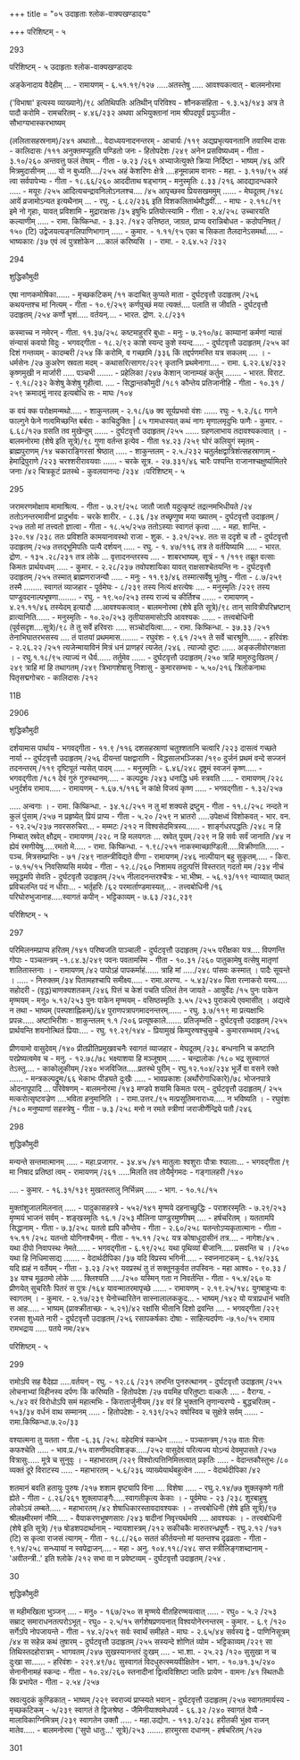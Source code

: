+++
title = "०५ उदाहृताः श्लोक-वाक्यखण्डादयः"

+++
परिशिष्टम् - ५ 

293 

परिशिष्टम् - ५ उदाहृताः श्लोक-वाक्यखण्डादयः 

अङ्केनादाय वैदेहीम् ... - रामायणम् - ६.५१.१९/१२७ .....अतस्तेषु ..... आवश्यकत्वात् - बालमनोरमा 

('विभाषा' इत्यस्य व्याख्याने)/९८ अतिथिपतिः अतिथीन् परिविश्य - शौनकसंहिता - १.३.५३/१४३ अत्र ते पादौ करोमि - रामचरितम् - ४.४६/२३२ अथवा अभियुक्तानां नाम श्रीपदपूर्वं प्रयुञ्जीत - सौभाग्यभास्करभाष्यम् 

(ललितासहस्रनाम)/२४१ अथातो... वेदाध्ययनादनन्तरम् - आचार्यः /११९ अद्यप्रभृत्यवनतानि तवास्मि दासः - कालिदासः /१११ अनुक्तमप्यूहति पण्डितो जनः - हितोपदेशः /२४९ अनेन प्रसविष्यध्वम् - गीता - ३.१०/२६० अन्तवत्तु फलं तेषाम् - गीता - ७.२३ /२६१ अभ्याजेत्युक्ते क्रिया निर्दिष्टा - भाष्यम् /४६ अरि मित्रमुदासीनम् .... यो न बुध्यति..../२५५ अहं केशरिणः क्षेत्रे ....हनूमान्नाम वानरः - महा. - ३.११७/९५ अहं त्वा सर्वपापेभ्यः - गीता - १८.६६/२६० आददीताथ षड्भागम् - मनुस्मृतिः ८.३३ /२१६ आदद्यादन्धकारे ..... - मयूरः /२५५ आदित्यचन्द्रावनिलोऽनलश्च.... /४५ आपृच्छस्व प्रियसखममुम् ...... - मेघदूतम् /१४८ आयें व्रजामोऽन्यत इत्यथैनाम् ... - रघु. - ६.८२/२३६ इति विशकलितार्थमौद्धवीं... - माघः - २.११८/१९ इमे नो गृहाः, यावत् प्रविशामि - मुद्राराक्षसः /३५ इषुभिः प्रतियोत्स्यामि - गीता - २.४/२५८ उच्चारयति कल्याणीम् ..... - रामा. किष्किन्धा. - ३.३२. /१४२ उत्तिष्ठत, जाग्रत, प्राप्य वरान्निबोधत - कठोपनिषत् /१५० (टि) उद्वेजयत्यङ्गलिपाणिभागान् ..... - कुमार. - १.११/९५ एका च सिकता तैलदानेऽसमर्था..... - भाष्यकारः /३७ एवं त्वं पुत्रशोकेन ....कालं करिष्यसि । - रामा. - २.६४.५२ /२३२ 

294 

शुद्धिकौमुदी 

एषा नाणकमोषिका...... - मृच्छकटिकम् /११ कदाचित् कुप्यते माता - दुर्घटवृत्तौ उदाहृतम् /२५६ कथयन्तश्च मां नित्यम् - गीता - १०.९/२५९ कर्णपुच्छं मया त्यक्तं.... पलाति स जीवति - दुर्घटवृत्तौ उदाहृतम् /२५४ कर्णो भृशं..... वर्तयन्.... - भारत. द्रोण. २.८/२३१ 

कस्माच्च न नमेरन् - गीता. ११.३७/२५८ कष्टमाहुररि बुधाः - मनुः - ७.२१०/७८ काम्यानां कर्मणां न्यासं संन्यासं कवयो विदुः - भगवद्गीता - १८.२/९२ काशे स्यन्द कुशे स्यन्द..... - दुर्घटवृत्तौ उदाहृतम् /२५५ कां दिशं गन्तव्यम् - कादम्बरी /२५४ किं करोमि, व गच्छामि /३३६ किं तद्दर्पणमस्ति यत्र सकलम् .... । - धर्मसेनः /२७ कुअरेण स्रवता मदम् - कथासरित्सागरः/२२९ कृतानि प्रथमेनागा.... - रामा. ६.२२.६४/२३२ कृष्णमुखी न मार्जारी ..... पञ्चभी ....... - प्रहेलिका /२४७ केशान् जानाम्यहं कर्तुम् ....... - भारत. विराट. - ९.१८/२३२ केशेषु केशेषु गृहीत्वा. .... - सिद्धान्तकौमुदी /१८१ कौन्तेय प्रतिजानीहि - गीता - १०.३१ /२५९ क्रमादमुं नारद इत्यबोधि सः - माघः /१०४ 

क वयं क्क परोक्षमन्मथो..... - शाकुन्तलम् - २.१८/६७ क्व सूर्यप्रभवो वंशः ...... रघुः - १.२./६८ गगने फाल्गुने फेने णत्वमिच्छन्ति बर्बराः - काचिदुक्तिः | ८५ गामधास्यत् कथं नागः मृणालमृदुभिः फणैः - कुमार. - ६.६८/१२७ ग्रसति तव मुखेन्दुम् ...... - दुर्घटवृत्तौ उदाहृतम् /२५५ ...... ग्रहणलाभाय तदावश्यकत्वात् । - बालमनोरमा (शेषे इति सूत्रे)/९८ गुणा वर्तन्त इत्येव - गीता १४.२३ /२५९ घोरं कलियुगं स्मृतम् - ब्राह्मपुराणम् /१४ चकाराङ्गिरसां श्रेष्ठात् ..... - शाकुन्तलम् - २.५./२३२ चतुर्लक्षद्वात्रिशंत्सहस्राणाम् - हेमाद्रिपुराणे /२२३ चरश्शरीरावयवाः ...... - चरके सूत्र. - २७.३३१/४६ चारैः पश्यन्ति राजानश्चक्षुर्ष्यामितरे जनाः /४२ चित्रकूटं प्रतस्थे - कुवलयानन्दः /२३४ ।परिशिष्टम् - ५ 

295 

जरामरणमोक्षाय मामाश्रित्य. - गीता - ७.२९/२५८ जातौ जातौ यदुत्कृष्टं तद्रत्नमभिधीयते /२४ ततोऽनन्तरमावीनां प्रादुर्भावः - चरके शारीर. - ८.३६ /३४ तच्छृणुष्व मया ख्यातम् - दुर्घटवृत्तौ उदाहृतम् /२५७ ततो मां तत्त्वतो ज्ञात्वा - गीता - १८.५५/२५७ ततोऽस्याः स्वागतं कृत्वा .... - महा. शान्ति. - ३२०.१४ /२३८ ततः प्रविशति कामयानावस्थो राजा - शुक. - ३.२१/२५४. ततः स ददृशे च तौ - दुर्घटवृत्तौ उदाहृतम् /२५७ तत्तद्भूमिपतिः पल्यै दर्शयन् ..... - रघु. - १. ४७/११६ तत्र ते वर्तयिष्यामि ..... - भारत. द्रोण. - १३५ .२८/२३१ तत्र लोके ... वृत्तादनन्तरस्य .... - शाबरभाष्यम्. सूत्रं - १ /११९ तब्रूत वत्साः किमतः प्रार्थयध्वम् ..... - कुमार. - २.२८/२३७ तवोपशायिका यावत् राक्षसाश्चेतयन्ति नः - दुर्घटवृत्तौ उदाहृतम् /२५५ तस्मात् ब्राह्मणराजन्यौ ..... - मनुः - ११.९३/४६ तस्मात्सर्वेषु भूतेषु - गीता - ८.७/२५९ तस्मै ........ स्वागतं व्याजहार - पूर्वमेघः - ८/२३९ तस्य नित्यं क्षरत्येषः .... - मनुस्मृतिः /२२९ तस्य पाण्डुवदनाल्पभूषणा........ - रघु. - १९.५०/२५३ तस्य राज्यं च कीर्तिश्च ...... - रामायणम् - ४.२१.११/४६ तस्येदम् इत्यादौ ....आवश्यकत्वात् - बालमनोरमा (शेषे इति सूत्रे)/९८ तान् सावित्रीपरिभ्रष्टान् व्रात्यानिति...... - मनुस्मृतिः - १०.२०/२५३ तृतीयासमासोऽपि आवश्यकः ...... - तत्त्वबोधिनी (पूर्वसदृश....सूत्रे)/९८ ते तु सर्वे हरिवराः ..... सञ्चोदयित्वा.... - रामा. किष्किन्धा. - ३७.३३ /२५१ तेनाभिघातरभसस्य .... तं पातयां प्रथममास........ - रघुवंशः - ९.६१ /२५१ ते सर्वे चारश्रूणि...... - हरिवंशः - २.२६.२२ /२५१ त्यजेन्मायाविनं मित्रं धनं प्राणहरं त्यजेत् /२४६ . त्याज्यो दुष्टः ...... अङ्कलीवोरगक्षता । - रघु.१.१८/९५ त्याज्यं न धैर्य...... तर्तुमेव ...... - दुर्घटवृत्तौ उदाहृतम् /२५० त्राहि मामुरुदुःखितम् /२४९ त्राहि मां हि तथागतम् /२४९ त्रिभागशेषासु निशासु - कुमारसम्भवः - ५.५०/२१६ त्रिलोकनाथः पितृसद्मगोचरः - कालिदासः /२१२ 

11B 

2906 

शुद्धिकौमुदी 

दर्शयामास पार्थाय - भगवद्गीता - ११.९ /११६ दशसहस्राणां चतुश्शतानि चत्वारि /२२३ दासत्वं गच्छते नार्या -- दुर्घटवृत्तौ उदाहृतम् /२५६ दीयन्तां पक्षद्वाराणि - विद्धसालभञ्जिका /१९० दुर्जनं प्रथमं वन्दे सज्जनं तदनन्तरम् /११९ दृष्टिपूतं न्यसेत् पादम् ..... - मनुस्मृतिः - ६.४६/२४८ दृष्ट्रमं स्वजनं कृष्ण..... - भगवद्गीता /१८१ देवं गुरुं गुरुस्थानम्..... - कल्पद्रुमः /२४३ धनाद्धि धर्मः स्त्रवति ..... - रामायणम् /२२८ धनुर्दर्शय रामाय..... - रामायणम् - १.६७.१/११६ न कांक्षे विजयं कृष्ण ..... - भगवद्गीता - १.३२/२५७ 

..... अन्वगाः । - रामा. किष्किन्धा. - ३४.१८/२५१ न तु मां शक्यसे द्रष्टुम् - गीता - ११.८/२५८ नन्दते न कुलं पुंसाम् /२५७ न प्रहृष्येत् प्रियं प्राप्य - गीता - ५.२० /२५९ न भ्रातरो .....उपेक्षध्वं विशोकवत् - भार. वन. - १२.२५/२३७ नवरसरुचिरा... - मम्मटः /२१२ न विश्वसेदमित्रस्य...... - शार्ङ्गधरपद्धतिः /२४८ न हि निम्बात् स्रवेत् क्षौद्रम् - रामायणम् /२२८ न हि मलयगतः ... स्रवेत् पूयम् /२२९ न हि सर्वः सर्वं जानाति /४४ न ह्येवं रमणीयेषु.....रमतो मे..... - रामा. किष्किन्धा. - १.९८/२५१ नाकस्माच्छाण्डिली.....विक्रीणाति...... - पञ्च. मित्रसम्प्राप्तिः - ७१ /२४९ नातन्त्रीविद्यते वीणा - रामायणम् /२४६ नाल्पीयान् बहु सुकृतम्..... - किरा. - ७.१५/१५ निवसिष्यसि मय्येव - गीता - १२.८/२६० निशामय तदुत्पत्तिं विस्तरात् गदतो मम /२३४ नीचं समृद्धमपि सेवति - दुर्घटवृतौ उदाहृतम् /२५५ नीलादनन्तरश्चैत्रः - भा.भीष्म. - ५६.१३/११९ न्याय्यात् पथात् प्रविचलन्ति पदं न धीराः... - भर्तृहरिः /६२ परमार्ताण्डमास्यत्... - तत्त्वबोधिनी /१६ परिघोरुभुजानाह.....स्वागतं कपीन् - भट्टिकाव्यम् - ७.६३ /२३८,२३९ 

परिशिष्टम् - ५ 

297 

परिमिलनमप्राप्य हरितम् /१४१ परिष्वजति पाञ्चाली - दुर्घटवृत्तौ उदाहृतम् /२५५ परीक्षका यत्र.... विपणन्ति गोपाः - पञ्चतन्त्रम् -१.८४.३/२४९ पवनः पवतामस्मि - गीता - १०.३१ /२६० पातुकामेषु वत्सेषु मातृणां शातितास्तनाः । - रामायणम् /४२ पापोऽहं पापकर्माहं...... त्राहि मां ...../२४८ पांसवः कस्मात् । पादैः सूयन्ते । ..... - निरुक्तम् /३४ पितामहश्चापि समीक्ष्य..... - रामा.अरण्य. - ५.४३/२४० पिता रत्नाकरो यस्य..... सहोदरी - (वृद्ध)चाणक्यशतकम् /२४६ पित्तं च केशं पचति पलितं तेन जायते - आयुर्वेदः /१५ पुनः पाकेन मृण्मयम् - मनु० ५.१२/२५३ पुनः पाकेन मृण्मयम् - वसिष्ठस्मृतिः ३.५५ /२५३ पुराकल्पे एवमासीत् । अद्यत्वे न तथा - भाष्यम् (पस्पशाह्निकम्)/६४ पुराणपत्रापगमादनन्तरम्...... - रघु. ३.७/११९ मा प्रत्यक्षाभिः प्रपन्नः..... अष्टाभिरीशः - शाकुन्तलम् १.१ /२०६ प्रत्यूषकाले....... प्रतिजृम्भति - दुर्घटवृत्तौ उदाहृतम् /२५५ प्रार्थयन्ति शयनोत्थितं प्रियाः.... - रघु. १९.२९/१४४ - प्रियामुखं किम्पुरुषश्चुचुम्बे - कुमारसम्भवम् /२५६ 

प्रीणयामो वासुदेवम् /१४० प्रीतप्रीतिप्रमुखवचनैः स्वागतं व्याजहार - मेघदूतम् /२३८ बन्धनानि च कष्टानि परप्रेष्यत्वमेव च - मनु. - १२.७८/७८ भक्ष्याशया हि मञ्जूषाम् ..... - चन्द्रालोकः /१८० भद्र सुस्वागतं तेऽस्तु.... - काकोलूकीयम् /२४० भजविजित.....प्रतस्थे पुरीम् - रघु.१२.१०४/२३४ भूर्जे वा वसने रक्ते ...... - मन्त्रकल्पद्रुमः/६६ भेकाभः पीड्यते दुःखैः ..... - भावप्रकाशः (अर्थोरोगाधिकारे)/७८ भोजनपात्रे ओदनापूपादि ... परिवेषणम् - बालमनोरमा /१४३ मण्डपे शयामि किमतः परम् - दुर्घटवृत्तौ उदाहृतम् / २५५ मत्करोत्सृष्टवज्रेण ....भविता हनुमानिति । - रामा.उत्तर./९५ मत्प्रसूतिमनाराध्य..... न भविष्यति । - रघुवंशः /१८० मनुष्याणां सहस्त्रेषु - गीता - ७.३ /२५८ मनो न रमते स्त्रीणां जराजीर्णेन्द्रिये पतौ /२४६ 

298 

शुद्धिकौमुदी 

मन्यन्ते सन्तमात्मानम् ..... - महा.प्रजागर. - ३४.४५ /४१ मातुलाः श्वशुराः पौत्राः श्यालाः... - भगवद्गीता /९ मा निषाद प्रतिष्ठां त्वम् - रामायणम् /२६१ .....मिलति तव तोयैर्मृगमदः - गङ्गालहरी /१४० 

.... - कुमार. - १६.३१/१३९ मुखतस्तालु निर्भिन्नम् ..... - भाग. - १०.१८/१५ 

मुक्तांशुजालमिलनात् ..... - पादुकासहस्त्रे - ५५२/१४१ मृण्मये दहनाच्छुद्धिः - पराशरस्मृतिः - ७.२९/२५३ मृण्मयं भाजनं सर्वम् - शङ्खस्मृतिः १६.१ /२५३ मौलिना पाण्डुरमुष्णीषम् .... - हर्षचरितम् । यततामपि सिद्धानाम् - गीता - ७.३/२५८ यततो ह्यपि कौन्तेय - गीता - २.६०/२५८ यतन्तोऽप्यकृतात्मानः - गीता - १५.११ /२५८ यतन्तो योगिनश्चैनम् - गीता - १५.११ /२५८ यत्र कोषाधुदासीनं तत्र.... - नागेशः/४५ . यथा दीपो निवापस्थः नेमते...... - भगवद्गीता - ६.१९/२५८ यथा पृथिव्यां बीजानि..... प्रसवन्ति च । /२५० यथा हि निधिमासाद्य ....... - वेदार्थदीपिका /३७ यदि विप्रस्य भगिनी..... - स्वप्ननाटकम् - ६.१४/२३६ यदि ह्यहं न वर्तेयम् - गीता - ३.२३ /२५९ यवप्रस्थं तु तं सक्तूनकुर्वत तपस्विनः - महा आश्व० - ९०.३३ /३४ यश्च मूढतमो लोके ..... क्लिश्यति ...../२५० यस्मिन् गता न निवर्तन्ति - गीता - १५.४/२६० यः प्रीणयेत् सुचरितैः पितरं स पुत्रः /१६४ यावन्मातरमापृच्छे ...... - रामायणम् - २.१९.२५/१४८ युगबाहुभ्यः वः स्वागतम् । - कुमार. - २.१७/२३९ येनोच्चारितेन सास्नालालककुद... - भाष्यम् /१४२ यो यत्राप्रधानं भवति स आह..... - भाष्यम् (प्राक्क्रीताच्छः - ५.२१)/४२ रक्षांसि भीतानि दिशो द्रवन्ति .... - भगवद्गीता /२२९ रजसा शुध्यते नारी - दुर्घटवृत्तौ उदाहृतम् /२५६ रसापकर्षकाः दोषाः - साहित्यदर्पणः -७.१०/१५ रामाय रामभद्राय ..... पतये नमः/२४५ 

परिशिष्टम् - ५ 

299 

रामोऽपि सह वैदेह्या .....वर्तयन् - रघु. - १२.८६ /२३१ लभन्ति पुनरुत्थानम् - दुर्घटवृत्तौ उदाहृतम् /२५५ लोचनाभ्यां विहीनस्य दर्पणः किं करिष्यति - हितोपदेशः /२७ वयमिह परितुष्टाः वल्कलैः .... - वैराग्य. - ५./४२ वरं विरोधोऽपि समं महात्मभिः - किरातार्जुनीयम् /३४ वरं हि भुक्तानि तृणान्यरण्ये - बुद्धचरितम् - १५३/३४ वर्धनं वाथ सम्मानम् ..... - हितोपदेशः - २.१३९/२५२ वर्षास्विव च सुक्षेत्रे सर्वम् ...... - रामा.किष्किन्धा.७.२०/३३ 

वश्यात्मना तु यतता - गीता -६.३६ /२५८ वहेदमित्रं स्कन्धेन ...... - पञ्चतन्त्रम् /१२७ वातः पित्तः कफश्चेति ..... - भाव.प्र./१५ वारुणीमदविशङ्क...../२५२ वासुदेवं परित्यज्य योऽन्यं देवमुपासते /२५७ वित्रासुः..... मूत्रे च सुनुवुः । - महाभारतम् /२२९ विश्वोत्पत्तिनिमित्तत्वात् प्रकृतिः ..... - वेदान्तकौस्तुभः /८० व्यक्तं दूरे विराटस्य ..... - महाभारतम् - ५.६/२३६ व्याख्येयार्थबहुत्वेन ..... - वेदार्थदीपिका /४२ 

शतमानं बवति हतायुः पुरुषः /२१७ शशाम वृष्ट्यापि विना .... विशेषा ..... - रघु.२.१४/७७ शुक्लकृष्णे गती ह्येते - गीता - ८.२६/२६१ शुक्लापाङ्गैः.....स्वागतीकृत्य केकाः । - पूर्वमेघः - २३ /२३८ शूरबाहुषु लोकोऽयं लम्बते..... - महाभारतम् /४२ शेषाधिकारस्तावदावश्यकः । - तत्त्वबोधिनी (शेषे इति सूत्रे)/९७ श्रीलक्ष्मीरमणं नौमि..... - वैयाकरणभूषणसारः /२४३ षादीनां निवृत्त्यर्थमपि .... आवश्यकः । - तत्त्वबोधिनी (शेषे इति सूत्रे) /९७ षोडशपदार्थानाम् - न्यायशास्त्रम् /२१२ सकीचकैः मारुतरन्ध्रपूर्णैः - रघु.२.१२ /१७१ (टि) स कृत्वा राजसं त्यागम् - गीता - १८.८/२६० सततं कीर्तयन्तो मां यतन्तश्च दृढव्रताः - गीता - ९.१४/२५८ सन्ध्यायां न स्वपेद्राजन्.... - महा - अनु. १०४.११८/२४८ सप्त स्त्रीलिङ्गशब्दानाम् - 'अवीतन्त्री..' इति श्लोके /२१२ सभा वा न प्रवेष्टव्यम् - दुर्घटवृत्तौ उदाहृतम् /२५४ . 

30 

शुद्धिकौमुदी 

स महीमखिला भुञ्जन् .... - मनु० - १६७/२५० स मृण्मये वीतहिरण्मयत्वात् ..... - रघु० - ५.२ /२५३ सम्राट् समाराधनतत्परोऽभूत् - रघु० - २.५/१५ सर्गशेषप्रणयनात् विश्वयोनेरनन्तरम् - कुमार. - ६.९ /१२० सर्गेऽपि नोपजायन्ते - गीता - १४.२/२५९ सर्वः स्वार्थं समीहते - माघः - २.६५/४४ सर्वस्य द्वे - पाणिनिसूत्रम् /४४ स सहेन्न कथं तुषारम् - दुर्घटवृत्तौ उदाहृतम् /२५५ सस्यन्दे शोणितं व्योम - भट्टिकाव्यम् /२२९ सा तिथिस्तदहोरात्रम् - भागवतम् /२४७ सुखस्यानन्तरं दुःखम् .... - भा.शा. - २५.२३ /१२० सुसुखा न च दुःखा सा...... - हरिवंशः - २२९.४९/७८ सुस्वागतं विदधुरुत्स्मयवीक्षितेन - भाग. - १०.७१.३५/२४० सेनानीनामहं स्कन्दः - गीता - १०.२४/२६० स्तनादीनां द्वित्वविशिष्टा जातिः प्रायेण - वामनः /४१ स्थितधीः किं प्रभापेत - गीता - २.५४ /२५७ 

स्रवत्युदकं कुण्डिकात् - भाष्यम् /२२९ स्वराज्यं प्राप्स्यते भवान् - दुर्घटवृत्तौ उदाहृतम् /२५७ स्वागतमार्यस्य - मृच्छकटिकम् - ५/२३९ स्वागतं ते द्विजश्रेष्ठ - जैमिनीयाश्वमेधपर्व - ६६.३२ /२४० स्वागतं देव्यै - मालाविकाग्निमित्रम् /२३९ स्वागतेन उक्तौ ..... - महा.उद्योग. - ११३.२/२३८ हरीतकी भुंक्ष्व राजन् मातेव..... - बालमनोरमा ('सुपो धातुः...' सूत्रे)/२५३ ....... हारमुरसा दधानम् - हर्षचरितम् /१२७ 

301 

